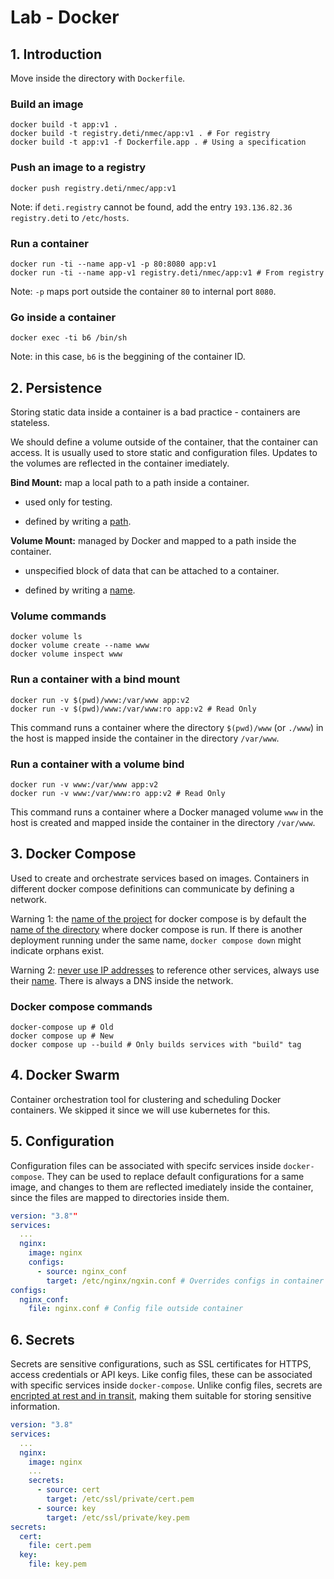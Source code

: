 # Lab - Docker

## 1. Introduction

Move inside the directory with `Dockerfile`.

### Build an image

```shell
docker build -t app:v1 .
docker build -t registry.deti/nmec/app:v1 . # For registry
docker build -t app:v1 -f Dockerfile.app . # Using a specification
```

### Push an image to a registry

```shell
docker push registry.deti/nmec/app:v1
```

Note: if `deti.registry` cannot be found, add the entry `193.136.82.36 registry.deti` to `/etc/hosts`.

### Run a container

```shell
docker run -ti --name app-v1 -p 80:8080 app:v1 
docker run -ti --name app-v1 registry.deti/nmec/app:v1 # From registry
```

Note: `-p` maps port outside the container `80` to internal port `8080`.

### Go inside a container

```shell
docker exec -ti b6 /bin/sh
```

Note: in this case, `b6` is the beggining of the container ID.

## 2. Persistence

Storing static data inside a container is a bad practice - containers are stateless.

We should define a volume outside of the container, that the container can access. It is usually used to store static and configuration files. Updates to the volumes are reflected in the container imediately.

**Bind Mount:** map a local path to a path inside a container.

- used only for testing.

- defined by writing a <u>path</u>.

**Volume Mount:** managed by Docker and mapped to a path inside the container.

- unspecified block of data that can be attached to a container.

- defined by writing a <u>name</u>.

### Volume commands

```shell
docker volume ls
docker volume create --name www
docker volume inspect www
```

### Run a container with a bind mount

```shell
docker run -v $(pwd)/www:/var/www app:v2
docker run -v $(pwd)/www:/var/www:ro app:v2 # Read Only
```

This command runs a container where the directory `$(pwd)/www` (or `./www`) in the host is mapped inside the container in the directory `/var/www`.

### Run a container with a volume bind

```shell
docker run -v www:/var/www app:v2
docker run -v www:/var/www:ro app:v2 # Read Only
```

This command runs a container where a Docker managed volume `www` in the host is created and mapped inside the container in the directory `/var/www`.

## 3. Docker Compose

Used to create and orchestrate services based on images. Containers in different docker compose definitions can communicate by defining a network.

Warning 1: the <u>name of the project</u> for docker compose is by default the <u>name of the directory</u> where docker compose is run. If there is another deployment running under the same name, `docker compose down` might indicate orphans exist.

Warning 2: <u>never use IP addresses</u> to reference other services, always use their <u>name</u>. There is always a DNS inside the network.

### Docker compose commands

```shell
docker-compose up # Old
docker compose up # New
docker compose up --build # Only builds services with "build" tag
```

## 4. Docker Swarm

Container orchestration tool for clustering and scheduling Docker containers. We skipped it since we will use kubernetes for this.

## 5. Configuration

Configuration files can be associated with specifc services inside `docker-compose`. They can be used to replace default configurations for a same image, and changes to them are reflected imediately inside the container, since the files are mapped to directories inside them.

```yml
version: "3.8""
services:
  ...
  nginx:
    image: nginx
    configs:
      - source: nginx_conf
        target: /etc/nginx/ngxin.conf # Overrides configs in container
configs:
  nginx_conf:
    file: nginx.conf # Config file outside container
```

## 6. Secrets

Secrets are sensitive configurations, such as SSL certificates for HTTPS, access credentials or API keys. Like config files, these can be associated with specific services inside `docker-compose`. Unlike config files, secrets are <u>encripted at rest and in transit</u>, making them suitable for storing sensitive information.

```yml
version: "3.8"
services:
  ...
  nginx:
    image: nginx
    ...
    secrets:
      - source: cert
        target: /etc/ssl/private/cert.pem
      - source: key
        target: /etc/ssl/private/key.pem
secrets:
  cert:
    file: cert.pem
  key:
    file: key.pem
```
